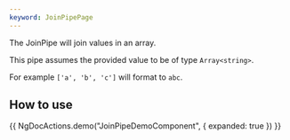 ```yaml
---
keyword: JoinPipePage
---
```


The JoinPipe will join values in an array.

This pipe assumes the provided value to be of type `Array<string>`.

For example
`['a', 'b', 'c']` will format to `abc`.

## How to use

{{ NgDocActions.demo("JoinPipeDemoComponent", { expanded: true }) }}
